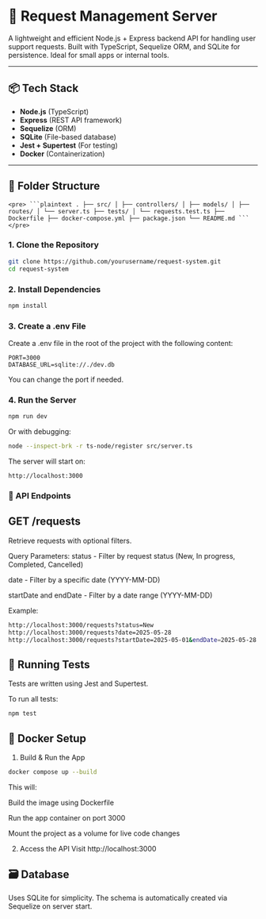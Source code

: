 # 🚀 Request Management Server

A lightweight and efficient Node.js + Express backend API for handling user support requests. Built with TypeScript, Sequelize ORM, and SQLite for persistence. Ideal for small apps or internal tools.

---

## 📦 Tech Stack

- **Node.js** (TypeScript)
- **Express** (REST API framework)
- **Sequelize** (ORM)
- **SQLite** (File-based database)
- **Jest + Supertest** (For testing)
- **Docker** (Containerization)

---

## 📂 Folder Structure

```text
<pre> ```plaintext . ├── src/ │ ├── controllers/ │ ├── models/ │ ├── routes/ │ └── server.ts ├── tests/ │ └── requests.test.ts ├── Dockerfile ├── docker-compose.yml ├── package.json └── README.md ``` </pre>
```

### 1. Clone the Repository

```bash
git clone https://github.com/yourusername/request-system.git
cd request-system
```
### 2. Install Dependencies
```bash
npm install
```
### 3. Create a .env File
Create a .env file in the root of the project with the following content:

```env
PORT=3000
DATABASE_URL=sqlite://./dev.db
```
You can change the port if needed.

### 4. Run the Server
```bash
npm run dev
```
Or with debugging:

```bash
node --inspect-brk -r ts-node/register src/server.ts
```
The server will start on:

```arduino
http://localhost:3000
```

### 📡 API Endpoints
## GET /requests
Retrieve requests with optional filters.

Query Parameters:
status - Filter by request status (New, In progress, Completed, Cancelled)

date - Filter by a specific date (YYYY-MM-DD)

startDate and endDate - Filter by a date range (YYYY-MM-DD)

Example:
```bash
http://localhost:3000/requests?status=New
http://localhost:3000/requests?date=2025-05-28
http://localhost:3000/requests?startDate=2025-05-01&endDate=2025-05-28
```

## 🧪 Running Tests
Tests are written using Jest and Supertest.

To run all tests:

```bash
npm test
```

## 🐳 Docker Setup
1. Build & Run the App
```bash
docker compose up --build
```
This will:

Build the image using Dockerfile

Run the app container on port 3000

Mount the project as a volume for live code changes

2. Access the API
Visit http://localhost:3000

## 🗃️ Database
Uses SQLite for simplicity. The schema is automatically created via Sequelize on server start.